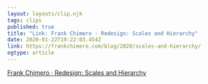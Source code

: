 ```yaml
---
layout: layouts/clip.njk 
tags: clips 
published: true 
title: "Link: Frank Chimero · Redesign: Scales and Hierarchy" 
date: 2020-01-22T19:22:03.454Z 
link: https://frankchimero.com/blog/2020/scales-and-hierarchy/ 
ogtype: article 
---
```

[Frank Chimero · Redesign: Scales and Hierarchy](https://frankchimero.com/blog/2020/scales-and-hierarchy/) 
